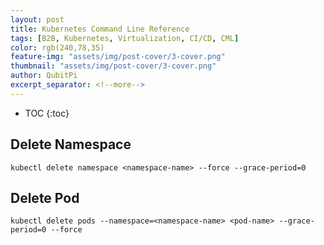 ```yaml
---
layout: post
title: Kubernetes Command Line Reference
tags: [B2B, Kubernetes, Virtualization, CI/CD, CML]
color: rgb(240,78,35)
feature-img: "assets/img/post-cover/3-cover.png"
thumbnail: "assets/img/post-cover/3-cover.png"
author: QubitPi
excerpt_separator: <!--more-->
---
```


<!--more-->

* TOC
{:toc}

## Delete Namespace

    kubectl delete namespace <namespace-name> --force --grace-period=0

## Delete Pod

    kubectl delete pods --namespace=<namespace-name> <pod-name> --grace-period=0 --force
